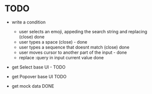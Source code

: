 # TODO 

- write a condition
    - user selects an emoji, appeding the search string and replacing (close) done
    - user types a space (close) - done
    - user types a sequence that doesnt match (close) done
    - user moves cursor to another part of the input - done
    - replace :query in input current value done 

- get Select base UI - TODO
- get Popover base UI TODO
- get mock data DONE

